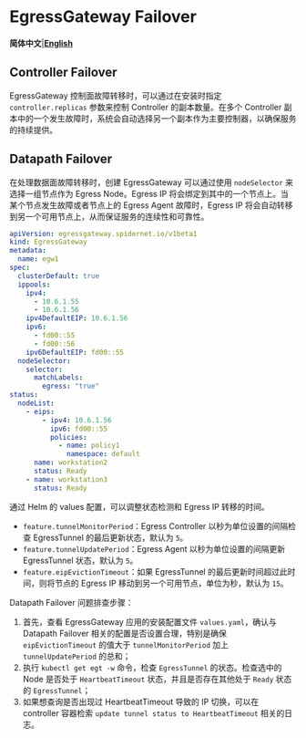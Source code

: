 # EgressGateway Failover

**简体中文**|[**English**](./EgressGatewayFailover.en.md)

## Controller Failover

EgressGateway 控制面故障转移时，可以通过在安装时指定 `controller.replicas` 参数来控制 Controller 的副本数量。在多个 Controller 副本中的一个发生故障时，系统会自动选择另一个副本作为主要控制器，以确保服务的持续提供。

## Datapath Failover

在处理数据面故障转移时，创建 EgressGateway 可以通过使用 `nodeSelector` 来选择一组节点作为 Egress Node。Egress IP 将会绑定到其中的一个节点上。当某个节点发生故障或者节点上的 Egress Agent 故障时，Egress IP 将会自动转移到另一个可用节点上，从而保证服务的连续性和可靠性。

```yaml
apiVersion: egressgateway.spidernet.io/v1beta1
kind: EgressGateway
metadata:
  name: egw1
spec:
  clusterDefault: true
  ippools:
    ipv4:
      - 10.6.1.55
      - 10.6.1.56
    ipv4DefaultEIP: 10.6.1.56
    ipv6:
      - fd00::55
      - fd00::56
    ipv6DefaultEIP: fd00::55
  nodeSelector:
    selector:
      matchLabels:
        egress: "true"
status:
  nodeList:
    - eips:
        - ipv4: 10.6.1.56
          ipv6: fd00::55
          policies:
            - name: policy1
              namespace: default
      name: workstation2
      status: Ready
    - name: workstation3
      status: Ready
```

通过 Helm 的 values 配置，可以调整状态检测和 Egress IP 转移的时间。

* `feature.tunnelMonitorPeriod`：Egress Controller 以秒为单位设置的间隔检查 EgressTunnel 的最后更新状态，默认为 `5`。
* `feature.tunnelUpdatePeriod`：Egress Agent 以秒为单位设置的间隔更新 EgressTunnel 状态，默认为 `5`。
* `feature.eipEvictionTimeout`：如果 EgressTunnel 的最后更新时间超过此时间，则将节点的 Egress IP 移动到另一个可用节点，单位为秒，默认为 `15`。

Datapath Failover 问题排查步骤：

1. 首先，查看 EgressGateway 应用的安装配置文件 `values.yaml`，确认与 Datapath Failover 相关的配置是否设置合理，特别是确保 `eipEvictionTimeout` 的值大于 `tunnelMonitorPeriod` 加上 `tunnelUpdatePeriod` 的总和；
2. 执行 `kubectl get egt -w` 命令，检查 `EgressTunnel` 的状态。检查选中的 Node 是否处于 `HeartbeatTimeout` 状态，并且是否存在其他处于 `Ready` 状态的 `EgressTunnel`；
3. 如果想查询是否出现过 HeartbeatTimeout 导致的 IP 切换，可以在 controller 容器检索 `update tunnel status to HeartbeatTimeout` 相关的日志。
